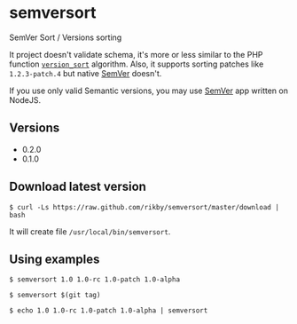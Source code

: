 # semversort
SemVer Sort / Versions sorting

It project doesn't validate schema, it's more or less similar to the PHP function [`version_sort`](http://php.net/version_sort) algorithm.
Also, it supports sorting patches like `1.2.3-patch.4` but native [SemVer](https://github.com/npm/node-semver) doesn't.

If you use only valid Semantic versions, you may use [SemVer](https://github.com/npm/node-semver) app written on NodeJS.

## Versions
- 0.2.0
- 0.1.0

## Download latest version
```shell
$ curl -Ls https://raw.github.com/rikby/semversort/master/download | bash
```

It will create file `/usr/local/bin/semversort`.

## Using examples
```shell
$ semversort 1.0 1.0-rc 1.0-patch 1.0-alpha
```
```shell
$ semversort $(git tag)
```
```shell
$ echo 1.0 1.0-rc 1.0-patch 1.0-alpha | semversort
```
